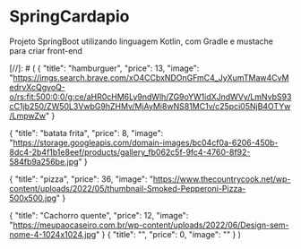 # SpringCardapio
Projeto SpringBoot utilizando linguagem Kotlin, com Gradle e mustache para criar front-end


[//]: # (
{
"title": "hamburguer",
"price": 13,
"image": "https://imgs.search.brave.com/xO4CCbxNDOnGFmC4_JyXumTMaw4CvMedrvXcQgvoQ-o/rs:fit:500:0:0/g:ce/aHR0cHM6Ly9ndWlh/ZG9oYW1idXJndWVy/LmNvbS93cC1jb250/ZW50L3VwbG9hZHMv/MjAyMi8wNS81MC1v/c25pci05NjB4OTYw/LmpwZw"
}

{
"title": "batata frita",
"price": 8,
"image": "https://storage.googleapis.com/domain-images/bc04cf0a-6206-450b-8dc4-2b4f1b1e8eef/products/gallery_fb062c5f-9fc4-4760-8f92-584fb9a256be.jpg"
}

{
"title": "pizza",
"price": 36,
"image": "https://www.thecountrycook.net/wp-content/uploads/2022/05/thumbnail-Smoked-Pepperoni-Pizza-500x500.jpg"
}

{
"title": "Cachorro quente",
"price": 12,
"image": "https://meupaocaseiro.com.br/wp-content/uploads/2022/06/Design-sem-nome-4-1024x1024.jpg"
}
{
    "title": "",
    "price": 0,
    "image": ""
}
)